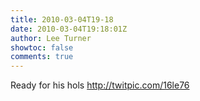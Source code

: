 ```yaml
---
title: 2010-03-04T19-18
date: 2010-03-04T19:18:01Z
author: Lee Turner
showtoc: false
comments: true
---
```


Ready for his hols  http://twitpic.com/16le76


